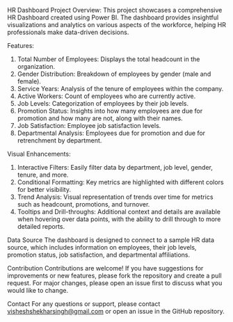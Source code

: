 HR Dashboard Project
Overview:
This project showcases a comprehensive HR Dashboard created using Power BI. The dashboard provides insightful visualizations and analytics on various aspects of the workforce, helping HR professionals make data-driven decisions.

Features:
1. Total Number of Employees: Displays the total headcount in the organization.
2. Gender Distribution: Breakdown of employees by gender (male and female).
3. Service Years: Analysis of the tenure of employees within the company.
4. Active Workers: Count of employees who are currently active.
5. Job Levels: Categorization of employees by their job levels.
6. Promotion Status: Insights into how many employees are due for promotion and how many are not, along with their names.
7. Job Satisfaction: Employee job satisfaction levels.
8. Departmental Analysis:
Employees due for promotion and due for retrenchment by department.

Visual Enhancements:
1. Interactive Filters: Easily filter data by department, job level, gender, tenure, and more.
2. Conditional Formatting: Key metrics are highlighted with different colors for better visibility.
3. Trend Analysis: Visual representation of trends over time for metrics such as headcount, promotions, and turnover.
4. Tooltips and Drill-throughs: Additional context and details are available when hovering over data points, with the ability to drill through to more detailed reports.


Data Source
The dashboard is designed to connect to a sample HR data source, which includes information on employees, their job levels, promotion status, job satisfaction, and departmental affiliations.

Contribution
Contributions are welcome! If you have suggestions for improvements or new features, please fork the repository and create a pull request. For major changes, please open an issue first to discuss what you would like to change.

Contact
For any questions or support, please contact visheshshekharsingh@gmail.com or open an issue in the GitHub repository.
